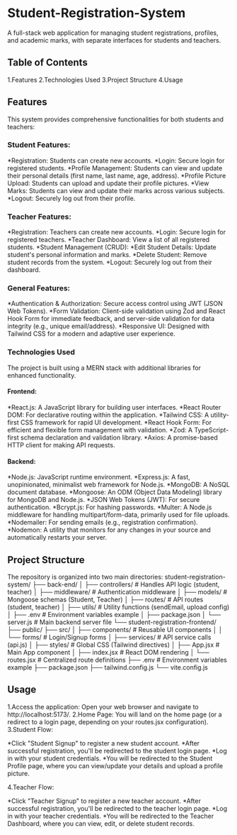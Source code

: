 # Student-Registration-System

A full-stack web application for managing student registrations, profiles, and academic marks, with separate interfaces for students and teachers.

## Table of Contents

1.Features
2.Technologies Used
3.Project Structure
4.Usage

## Features
This system provides comprehensive functionalities for both students and teachers:
### Student Features:
*Registration: Students can create new accounts.
*Login: Secure login for registered students.
*Profile Management: Students can view and update their personal details (first name, last name, age, address).
*Profile Picture Upload: Students can upload and update their profile pictures.
*View Marks: Students can view and update their marks across various subjects.
*Logout: Securely log out from their profile.
### Teacher Features:
*Registration: Teachers can create new accounts.
*Login: Secure login for registered teachers.
*Teacher Dashboard: View a list of all registered students.
*Student Management (CRUD):
*Edit Student Details: Update student's personal information and marks.
*Delete Student: Remove student records from the system.
*Logout: Securely log out from their dashboard.

### General Features:
*Authentication & Authorization: Secure access control using JWT (JSON Web Tokens).
*Form Validation: Client-side validation using Zod and React Hook Form for immediate feedback, and server-side validation for data integrity (e.g., unique email/address).
*Responsive UI: Designed with Tailwind CSS for a modern and adaptive user experience.

### Technologies Used
The project is built using a MERN stack with additional libraries for enhanced functionality.
#### Frontend:
*React.js: A JavaScript library for building user interfaces.
*React Router DOM: For declarative routing within the application.
*Tailwind CSS: A utility-first CSS framework for rapid UI development.
*React Hook Form: For efficient and flexible form management with validation.
*Zod: A TypeScript-first schema declaration and validation library.
*Axios: A promise-based HTTP client for making API requests.
#### Backend:
*Node.js: JavaScript runtime environment.
*Express.js: A fast, unopinionated, minimalist web framework for Node.js.
*MongoDB: A NoSQL document database.
*Mongoose: An ODM (Object Data Modeling) library for MongoDB and Node.js.
*JSON Web Tokens (JWT): For secure authentication.
*Bcrypt.js: For hashing passwords.
*Multer: A Node.js middleware for handling multipart/form-data, primarily used for file uploads.
*Nodemailer: For sending emails (e.g., registration confirmation).
*Nodemon: A utility that monitors for any changes in your source and automatically restarts your server.

## Project Structure
The repository is organized into two main directories:
student-registration-system/
├── back-end/
│   ├── controllers/         # Handles API logic (student, teacher)
│   ├── middleware/          # Authentication middleware
│   ├── models/              # Mongoose schemas (Student, Teacher)
│   ├── routes/              # API routes (student, teacher)
│   ├── utils/               # Utility functions (sendEmail, upload config)
│   ├── .env                 # Environment variables example
│   ├── package.json
│   └── server.js            # Main backend server file
└── student-registration-frontend/
    ├── public/
    ├── src/
    │   ├── components/      # Reusable UI components
    │   │   └── forms/       # Login/Signup forms
    │   ├── services/        # API service calls (api.js)
    │   ├── styles/          # Global CSS (Tailwind directives)
    │   ├── App.jsx          # Main App component
    │   ├── index.jsx        # React DOM rendering
    │   └── routes.jsx       # Centralized route definitions
    ├── .env                 # Environment variables example
    ├── package.json
    ├── tailwind.config.js
    └── vite.config.js

## Usage
1.Access the application: Open your web browser and navigate to http://localhost:5173/.
2.Home Page: You will land on the home page (or a redirect to a login page, depending on your routes.jsx configuration).
3.Student Flow:

*Click "Student Signup" to register a new student account.
*After successful registration, you'll be redirected to the student login page.
*Log in with your student credentials.
*You will be redirected to the Student Profile page, where you can view/update your details and upload a profile picture.

4.Teacher Flow:

*Click "Teacher Signup" to register a new teacher account.
*After successful registration, you'll be redirected to the teacher login page.
*Log in with your teacher credentials.
*You will be redirected to the Teacher Dashboard, where you can view, edit, or delete student records.




